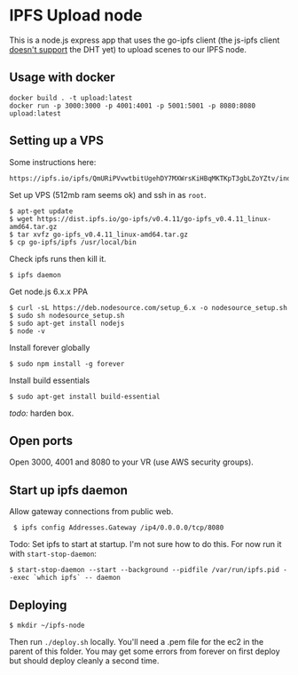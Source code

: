 # IPFS Upload node

This is a node.js express app that uses the go-ipfs client (the js-ipfs client [doesn't support](https://github.com/ipfs/js-ipfs/pull/856) the DHT yet) to upload scenes to our IPFS node.

## Usage with docker

```
docker build . -t upload:latest
docker run -p 3000:3000 -p 4001:4001 -p 5001:5001 -p 8080:8080 upload:latest
```

## Setting up a VPS

Some instructions here:

	https://ipfs.io/ipfs/QmURiPVvwtbitUgehDY7MXWrsKiHBqMKTKpT3gbLZoYZtv/index.html

Set up VPS (512mb ram seems ok) and ssh in as `root`.

	$ apt-get update
	$ wget https://dist.ipfs.io/go-ipfs/v0.4.11/go-ipfs_v0.4.11_linux-amd64.tar.gz
	$ tar xvfz go-ipfs_v0.4.11_linux-amd64.tar.gz
	$ cp go-ipfs/ipfs /usr/local/bin

Check ipfs runs then kill it.

	$ ipfs daemon

Get node.js 6.x.x PPA

	$ curl -sL https://deb.nodesource.com/setup_6.x -o nodesource_setup.sh
	$ sudo sh nodesource_setup.sh
	$ sudo apt-get install nodejs
	$ node -v

Install forever globally

	$ sudo npm install -g forever

Install build essentials

	$ sudo apt-get install build-essential

*todo:* harden box.

## Open ports

Open 3000, 4001 and 8080 to your VR (use AWS security groups).

## Start up ipfs daemon

Allow gateway connections from public web.

     $ ipfs config Addresses.Gateway /ip4/0.0.0.0/tcp/8080

Todo: Set ipfs to start at startup. I'm not sure how to do this. For now run it with `start-stop-daemon`:

	$ start-stop-daemon --start --background --pidfile /var/run/ipfs.pid --exec `which ipfs` -- daemon 

## Deploying

	$ mkdir ~/ipfs-node

Then run `./deploy.sh` locally. You'll need a .pem file for the ec2 in the parent of this folder. You may get some
errors from forever on first deploy but should deploy cleanly a second time.
